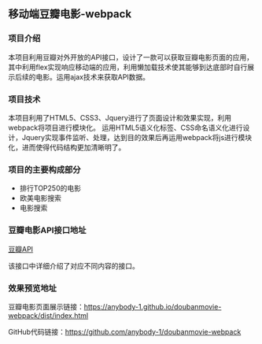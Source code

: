## 移动端豆瓣电影-webpack
### 项目介绍
本项目利用豆瓣对外开放的API接口，设计了一款可以获取豆瓣电影页面的应用，其中利用flex实现响应移动端的应用，利用懒加载技术使其能够到达底部时自行展示后续的电影。运用ajax技术来获取API数据。
### 项目技术
本项目利用了HTML5、CSS3、Jquery进行了页面设计和效果实现，利用webpack将项目进行模块化。
运用HTML5语义化标签、CSS命名语义化进行设计，Jquery实现事件监听、处理，达到目的效果后再运用webpack将js进行模块化，进而使得代码结构更加清晰明了。
### 项目的主要构成部分
- 排行TOP250的电影
- 欧美电影搜索
- 电影搜索
### 豆瓣电影API接口地址
[豆瓣API](https://developers.douban.com/wiki/?title=movie_v2)

该接口中详细介绍了对应不同内容的接口。

### 效果预览地址
豆瓣电影页面展示链接：https://anybody-1.github.io/doubanmovie-webpack/dist/index.html

GitHub代码链接：https://github.com/anybody-1/doubanmovie-webpack